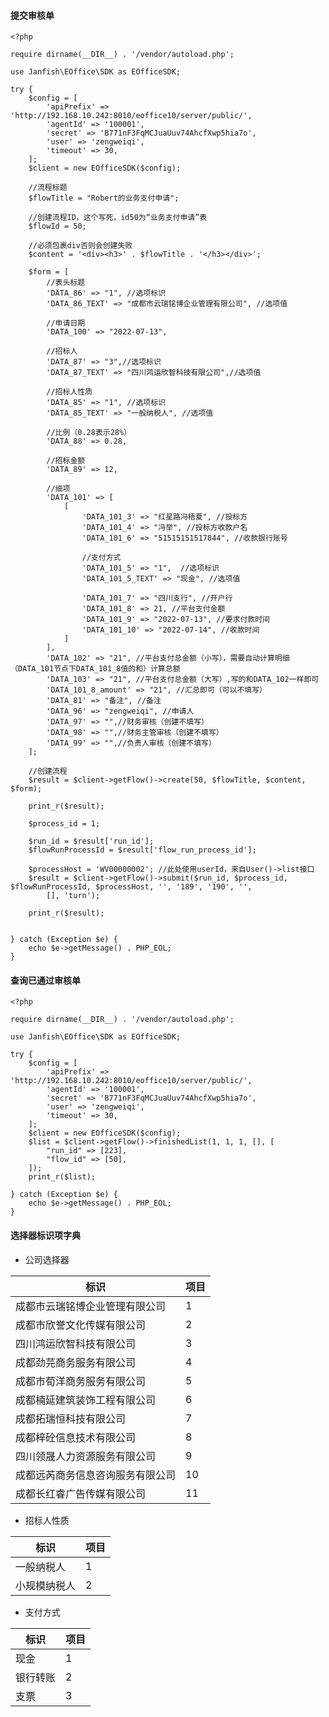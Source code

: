 #### 提交审核单

```
<?php

require dirname(__DIR__) . '/vendor/autoload.php';

use Janfish\EOffice\SDK as EOfficeSDK;

try {
    $config = [
        'apiPrefix' => 'http://192.168.10.242:8010/eoffice10/server/public/',
        'agentId' => '100001',
        'secret' => 'B771nF3FqMCJuaUuv74AhcfXwp5hia7o',
        'user' => 'zengweiqi',
        'timeout' => 30,
    ];
    $client = new EOfficeSDK($config);

    //流程标题
    $flowTitle = "Robert的业务支付申请";

    //创建流程ID，这个写死，id50为“业务支付申请”表
    $flowId = 50;

    //必须包裹div否则会创建失败
    $content = '<div><h3>' . $flowTitle . '</h3></div>';

    $form = [
        //表头标题
        'DATA_86' => "1", //选项标识
        'DATA_86_TEXT' => "成都市云瑞铭博企业管理有限公司", //选项值

        //申请日期
        'DATA_100' => "2022-07-13",

        //招标人
        'DATA_87' => "3",//选项标识
        'DATA_87_TEXT' => "四川鸿运欣智科技有限公司",//选项值

        //招标人性质
        'DATA_85' => "1", //选项标识
        'DATA_85_TEXT' => "一般纳税人", //选项值

        //比例（0.28表示28%）
        'DATA_88' => 0.28,

        //招标金额
        'DATA_89' => 12,

        //细项
        'DATA_101' => [
            [
                'DATA_101_3' => "红星路冯梧夏", //投标方
                'DATA_101_4' => "冯举", //投标方收款户名
                'DATA_101_6' => "51515151517844", //收款银行账号

                //支付方式
                'DATA_101_5' => "1",  //选项标识
                'DATA_101_5_TEXT' => "现金", //选项值

                'DATA_101_7' => "四川支行", //开户行
                'DATA_101_8' => 21, //平台支付金额
                'DATA_101_9' => "2022-07-13", //要求付款时间
                'DATA_101_10' => "2022-07-14", //收款时间
            ]
        ],
        'DATA_102' => "21", //平台支付总金额（小写），需要自动计算明细（DATA_101节点下DATA_101_8值的和）计算总额
        'DATA_103' => "21", //平台支付总金额（大写）,写的和DATA_102一样即可
        'DATA_101_8_amount' => "21", //汇总即可（可以不填写）
        'DATA_81' => "备注", //备注
        'DATA_96' => "zengweiqi", //申请人
        'DATA_97' => "",//财务审核（创建不填写）
        'DATA_98' => "",//财务主管审核（创建不填写）
        'DATA_99' => "",//负责人审核（创建不填写）
    ];

    //创建流程
    $result = $client->getFlow()->create(50, $flowTitle, $content, $form);

    print_r($result);

    $process_id = 1;

    $run_id = $result['run_id'];
    $flowRunProcessId = $result['flow_run_process_id'];

    $processHost = 'WV00000002'; //此处使用userId，来自User()->list接口
    $result = $client->getFlow()->submit($run_id, $process_id, $flowRunProcessId, $processHost, '', '189', '190', '',
        [], 'turn');

    print_r($result);


} catch (Exception $e) {
    echo $e->getMessage() . PHP_EOL;
}

```

#### 查询已通过审核单

```
<?php

require dirname(__DIR__) . '/vendor/autoload.php';

use Janfish\EOffice\SDK as EOfficeSDK;

try {
    $config = [
        'apiPrefix' => 'http://192.168.10.242:8010/eoffice10/server/public/',
        'agentId' => '100001',
        'secret' => 'B771nF3FqMCJuaUuv74AhcfXwp5hia7o',
        'user' => 'zengweiqi',
        'timeout' => 30,
    ];
    $client = new EOfficeSDK($config);
    $list = $client->getFlow()->finishedList(1, 1, 1, [], [
        "run_id" => [223],
        "flow_id" => [50],
    ]);
    print_r($list);

} catch (Exception $e) {
    echo $e->getMessage() . PHP_EOL;
}

```

#### 选择器标识项字典

- 公司选择器

| 标识              | 项目  |
|-----------------|-----|
| 成都市云瑞铭博企业管理有限公司 | 1   |
| 成都市欣誉文化传媒有限公司   | 2   |
| 四川鸿运欣智科技有限公司                | 3   |
|  成都劲芫商务服务有限公司               | 4   |
|  成都市荀洋商务服务有限公司               | 5   |
| 成都楠延建筑装饰工程有限公司                | 6   |
|   成都拓瑞恒科技有限公司              | 7   |
| 成都梓砼信息技术有限公司                | 8   |
|  四川领晟人力资源服务有限公司               | 9   |
| 成都远芮商务信息咨询服务有限公司                | 10  |
| 成都长红睿广告传媒有限公司                | 11  |

- 招标人性质

| 标识              | 项目  |
|-----------------|-----|
| 一般纳税人 | 1   |
| 小规模纳税人 | 2   |

- 支付方式

| 标识              | 项目  |
|-----------------|-----|
| 现金 | 1   |
| 银行转账 | 2   |
| 支票 | 3   |